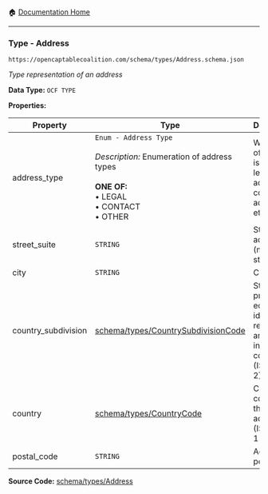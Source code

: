 :house: [Documentation Home](/README.md)

---

### Type - Address

`https://opencaptablecoalition.com/schema/types/Address.schema.json`

_Type representation of an address_

**Data Type:** `OCF TYPE`

**Properties:**

| Property            | Type                                                                                                                                                    | Description                                                                                    | Required   |
| ------------------- | ------------------------------------------------------------------------------------------------------------------------------------------------------- | ---------------------------------------------------------------------------------------------- | ---------- |
| address_type        | `Enum - Address Type`</br></br>_Description:_ Enumeration of address types</br></br>**ONE OF:** </br>&bull; LEGAL </br>&bull; CONTACT </br>&bull; OTHER | What type of address is this (e.g. legal address, contact address, etc.)                       | `REQUIRED` |
| street_suite        | `STRING`                                                                                                                                                | Street address (multi-line string)                                                             | -          |
| city                | `STRING`                                                                                                                                                | City                                                                                           | -          |
| country_subdivision | [schema/types/CountrySubdivisionCode](/docs/schema/types/CountrySubdivisionCode.md)                                                                     | State, province, or equivalent identifier required for an address in this country (ISO 3166-2) | -          |
| country             | [schema/types/CountryCode](/docs/schema/types/CountryCode.md)                                                                                           | Country code for this address (ISO 3166-1 alpha-2)                                             | `REQUIRED` |
| postal_code         | `STRING`                                                                                                                                                | Address postal code                                                                            | -          |

**Source Code:** [schema/types/Address](/schema/types/Address.schema.json)

